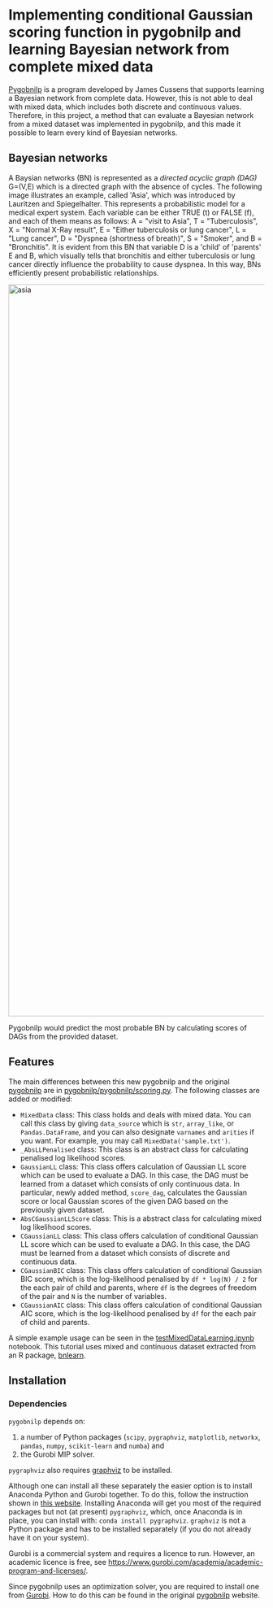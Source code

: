 # Implementing conditional Gaussian scoring function in pygobnilp and learning Bayesian network from complete mixed data

[Pygobnilp](https://www.cs.york.ac.uk/aig/sw/gobnilp/) is a program developed by James Cussens that supports learning a Bayesian network from complete data. However, this is not able to deal with mixed data, which includes both discrete and continuous values. Therefore, in this project, a method that can evaluate a Bayesian network from a mixed dataset was implemented in pygobnilp, and this made it possible to learn every kind of Bayesian networks.

## Bayesian networks

A Baysian networks (BN) is represented as a *directed acyclic graph (DAG)* G=(V,E) which is a directed graph with the absence of cycles. The following image illustrates an example, called 'Asia', which was introduced by Lauritzen and Spiegelhalter. This represents a probabilistic model for a medical expert system. Each variable can be either TRUE (t) or FALSE (f), and each of them means as follows: A = "visit to Asia", T = "Tuberculosis", X = "Normal X-Ray result", E = "Either tuberculosis or lung cancer", L = "Lung cancer", D = "Dyspnea (shortness of breath)", S = "Smoker", and B = "Bronchitis". It is evident from this BN that variable D is a 'child' of 'parents' E and B, which visually tells that bronchitis and either tuberculosis or lung cancer directly influence the probability to cause dyspnea. In this way, BNs efficiently present probabilistic relationships.

<img width="1440" alt="asia" src="https://user-images.githubusercontent.com/36260690/116341231-7d9da980-a81b-11eb-82d8-1f76dcf04ed4.png">

Pygobnilp would predict the most probable BN by calculating scores of DAGs from the provided dataset.

## Features

The main differences between this new pygobnilp and the original [pygobnilp](https://www.cs.york.ac.uk/aig/sw/gobnilp/) are in [pygobnilp/pygobnilp/scoring.py](https://github.com/2017Yasu/newPygobnilp/blob/main/pygobnilp/pygobnilp/scoring.py). The following classes are added or modified:

- `MixedData` class: This class holds and deals with mixed data. You can call this class by giving `data_source` which is `str`, `array_like`, or `Pandas.DataFrame`, and you can also designate `varnames` and `arities` if you want. For example, you may call `MixedData('sample.txt')`.
- `_AbsLLPenalised` class: This class is an abstract class for calculating penalised log likelihood scores.
- `GaussianLL` class: This class offers calculation of Gaussian LL score which can be used to evaluate a DAG. In this case, the DAG must be learned from a dataset which consists of only continuous data. In particular, newly added method, `score_dag`, calculates the Gaussian score or local Gaussian scores of the given DAG based on the previously given dataset.
- `AbsCGaussianLLScore` class: This is a abstract class for calculating mixed log likelihood scores.
- `CGaussianLL` class: This class offers calculation of conditional Gaussian LL score which can be used to evaluate a DAG. In this case, the DAG must be learned from a dataset which consists of discrete and continuous data.
- `CGaussianBIC` class: This class offers calculation of conditional Gaussian BIC score, which is the log-likelihood penalised by `df * log(N) / 2` for the each pair of child and parents, where `df` is the degrees of freedom of the pair and `N` is the number of variables.
- `CGaussianAIC` class: This class offers calculation of conditional Gaussian AIC score, which is the log-likelihood penalised by `df` for the each pair of child and parents.

A simple example usage can be seen in the [testMixedDataLearning.ipynb](https://github.com/2017Yasu/newPygobnilp/blob/main/testMixedDataLearning.ipynb) notebook. This tutorial uses mixed and continuous dataset extracted from an R package, [bnlearn](https://www.bnlearn.com/).

## Installation

### Dependencies

`pygobnilp` depends on:

1. a number of Python packages (`scipy`, `pygraphviz`, `matplotlib`, `networkx`, `pandas`, `numpy`, `scikit-learn` and `numba`) and
2. the Gurobi MIP solver.

`pygraphviz` also requires [graphviz](https://www.graphviz.org/) to be installed.

Although one can install all these separately the easier option is to install
Anaconda Python and Gurobi together. To do this, follow the instruction shown in [this website](https://www.gurobi.com/get-anaconda/). Installing Anaconda will get you most of the required
packages but not (at present) `pygraphviz`, which, once Anaconda is in place,
you can install with: `conda install pygraphviz`. `graphviz` is not a Python
package and has to be installed separately (if you do not already have it on your
system).

Gurobi is a commercial system and requires a licence to run. However, an
academic licence is free, see https://www.gurobi.com/academia/academic-program-and-licenses/.

Since pygobnilp uses an optimization solver, you are required to install one from [Gurobi](https://www.gurobi.com/). How to do this can be found in the original [pygobnilp](https://www.cs.york.ac.uk/aig/sw/gobnilp/) website.
